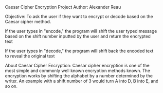 Caesar Cipher Encryption Project 
Author: Alexander Reau

Objective: 
To ask the user if they want to encrypt or decode based on the Caesar cipher method.

If the user types in "encode," the program will shift the user typed message based on 
the shift number inputted by the user and return the encrypted text

If the user types in "decode," the program will shift back the encoded text to 
reveal the original text

About Caesar Cipher Encryption: Caesar cipher encryption is one of the most simple and commonly well known encryption methods 
known. The encryption works by shifting the alphabet by a number determined by the writer.
An example with a shift number of 3 would turn A into D, B into E, and so on.

